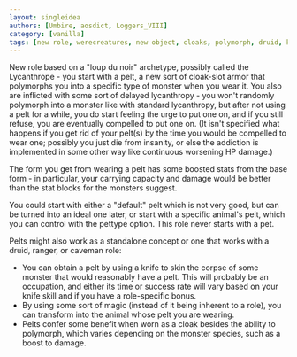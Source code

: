 ```yaml
---
layout: singleidea
authors: [Umbire, aosdict, Loggers_VIII]
category: [vanilla]
tags: [new role, werecreatures, new object, cloaks, polymorph, druid, knife, occupation, damage adjustments]
---
```

New role based on a "loup du noir" archetype, possibly called the Lycanthrope -
you start with a pelt, a new sort of cloak-slot armor that polymorphs you into a
specific type of monster when you wear it. You also are inflicted with some sort
of delayed lycanthropy - you won't randomly polymorph into a monster like with
standard lycanthropy, but after not using a pelt for a while, you do start
feeling the urge to put one on, and if you still refuse, you are eventually
compelled to put one on. (It isn't specified what happens if you get rid of your
pelt(s) by the time you would be compelled to wear one; possibly you just die
from insanity, or else the addiction is implemented in some other way like
continuous worsening HP damage.)

The form you get from wearing a pelt has some boosted stats from the base form -
in particular, your carrying capacity and damage would be better than the stat
blocks for the monsters suggest.

You could start with either a "default" pelt which is not very good, but can be
turned into an ideal one later, or start with a specific animal's pelt, which
you can control with the pettype option. This role never starts with a pet.

Pelts might also work as a standalone concept or one that works with a druid,
ranger, or caveman role:
* You can obtain a pelt by using a knife to skin the corpse of some monster that
  would reasonably have a pelt. This will probably be an occupation, and either
  its time or success rate will vary based on your knife skill and if you have a
  role-specific bonus.
* By using some sort of magic (instead of it being inherent to a role), you can
  transform into the animal whose pelt you are wearing.
* Pelts confer some benefit when worn as a cloak besides the ability to
  polymorph, which varies depending on the monster species, such as a boost to
  damage.
